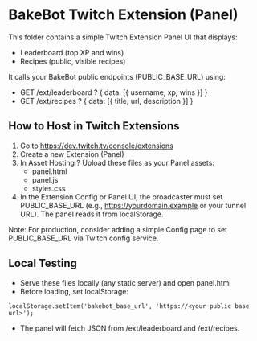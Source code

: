 # BakeBot Twitch Extension (Panel)

This folder contains a simple Twitch Extension Panel UI that displays:
- Leaderboard (top XP and wins)
- Recipes (public, visible recipes)

It calls your BakeBot public endpoints (PUBLIC_BASE_URL) using:
- GET /ext/leaderboard ? { data: [{ username, xp, wins }] }
- GET /ext/recipes ? { data: [{ title, url, description }] }

## How to Host in Twitch Extensions
1) Go to https://dev.twitch.tv/console/extensions
2) Create a new Extension (Panel)
3) In Asset Hosting ? Upload these files as your Panel assets:
   - panel.html
   - panel.js
   - styles.css
4) In the Extension Config or Panel UI, the broadcaster must set PUBLIC_BASE_URL
   (e.g., https://yourdomain.example or your tunnel URL). The panel reads it from localStorage.

Note: For production, consider adding a simple Config page to set PUBLIC_BASE_URL via Twitch config service.

## Local Testing
- Serve these files locally (any static server) and open panel.html
- Before loading, set localStorage:
```
localStorage.setItem('bakebot_base_url', 'https://<your public base url>');
```
- The panel will fetch JSON from /ext/leaderboard and /ext/recipes.
